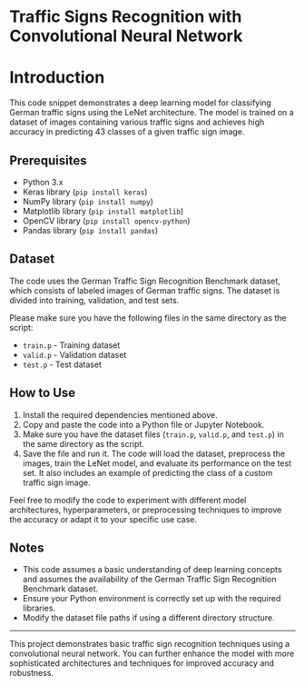 # Traffic Signs Recognition with Convolutional Neural Network

# Introduction

This code snippet demonstrates a deep learning model for classifying German traffic signs using the LeNet architecture. The model is trained on a dataset of images containing various traffic signs and achieves high accuracy in predicting 43 classes of a given traffic sign image.

## Prerequisites

- Python 3.x
- Keras library (`pip install keras`)
- NumPy library (`pip install numpy`)
- Matplotlib library (`pip install matplotlib`)
- OpenCV library (`pip install opencv-python`)
- Pandas library (`pip install pandas`)

## Dataset

The code uses the German Traffic Sign Recognition Benchmark dataset, which consists of labeled images of German traffic signs. The dataset is divided into training, validation, and test sets.

Please make sure you have the following files in the same directory as the script:
- `train.p` - Training dataset
- `valid.p` - Validation dataset
- `test.p` - Test dataset

## How to Use

1. Install the required dependencies mentioned above.
2. Copy and paste the code into a Python file or Jupyter Notebook.
3. Make sure you have the dataset files (`train.p`, `valid.p`, and `test.p`) in the same directory as the script.
4. Save the file and run it. The code will load the dataset, preprocess the images, train the LeNet model, and evaluate its performance on the test set. It also includes an example of predicting the class of a custom traffic sign image.

Feel free to modify the code to experiment with different model architectures, hyperparameters, or preprocessing techniques to improve the accuracy or adapt it to your specific use case.

## Notes

- This code assumes a basic understanding of deep learning concepts and assumes the availability of the German Traffic Sign Recognition Benchmark dataset.
- Ensure your Python environment is correctly set up with the required libraries.
- Modify the dataset file paths if using a different directory structure.

---

This project demonstrates basic traffic sign recognition techniques using a convolutional neural network. You can further enhance the model with more sophisticated architectures and techniques for improved accuracy and robustness.
